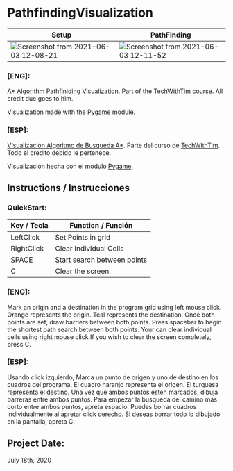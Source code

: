 # PathfindingVisualization #
Setup                                                                                                                                         | PathFinding
----------------------------------------------------------------------------------------------------------------------------------------------| ------------------
![Screenshot from 2021-06-03 12-08-21](https://user-images.githubusercontent.com/78695941/120677633-49925580-c465-11eb-97db-f5f39b4d081e.png) | ![Screenshot from 2021-06-03 12-11-52](https://user-images.githubusercontent.com/78695941/120677637-4a2aec00-c465-11eb-81b0-545c185710a4.png) 



### [ENG]: ###
[A* Algorithm Pathfiniding Visualization](https://en.wikipedia.org/wiki/A*_search_algorithm "A* Algorithm Pathfiniding Visualization"). Part of the [TechWithTim](http://www.techwithtim.net/ "TechWithTim") course. All credit due goes to him. 

Visualization made with the [Pygame](https://www.pygame.org/ "Pygame") module.

### [ESP]: ###
[Visualización Algoritmo de Busqueda A*](https://es.wikipedia.org/wiki/Algoritmo_de_b%C3%BAsqueda_A* "Visualización Algoritmo de Busqueda A*"). Parte del curso de [TechWithTim](http://www.techwithtim.net/ "TechWithTim"). Todo el credito debido le pertenece. 

Visualización hecha con el modulo [Pygame](https://www.pygame.org/ "Pygame").

## Instructions / Instrucciones ##
### QuickStart: ###
Key / Tecla   | Function / Función
------------- | ------------------
LeftClick     | Set Points in grid
RightClick    | Clear Individual Cells
SPACE         | Start search between points
C             | Clear the screen


### [ENG]: ###
Mark an origin and a destination in the program grid using left mouse click. Orange represents the origin. Teal represents the destination. Once both points are set, draw barriers between both points. Press spacebar to begin the shortest path search between both points. Your can clear individual cells using right mouse click.If you wish to clear the screen completely, press C.

### [ESP]: ###
Usando click izquierdo, Marca un punto de origen y uno de destino en los cuadros del programa. El cuadro naranjo representa el origen. El turquesa representa el destino. Una vez que ambos puntos estén marcados, dibuja barreras entre ambos puntos. Para empezar la busqueda del camino más corto entre ambos puntos, apreta espacio. Puedes borrar cuadros individualmente al apretar click derecho. Si deseas borrar todo lo dibujado en la pantalla, apreta C.

## Project Date: ##
July 18th, 2020
